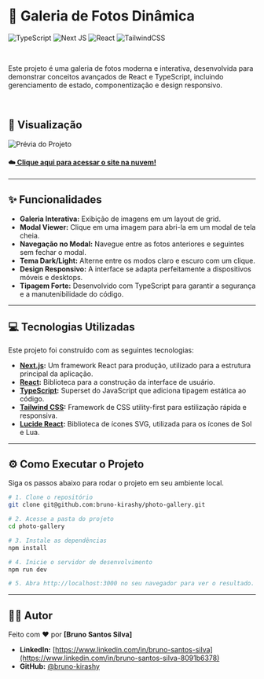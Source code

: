 # 🚀 Galeria de Fotos Dinâmica

![TypeScript](https://img.shields.io/badge/typescript-%23007ACC.svg?style=for-the-badge&logo=typescript&logoColor=white)
![Next JS](https://img.shields.io/badge/Next-black?style=for-the-badge&logo=next.js&logoColor=white)
![React](https://img.shields.io/badge/react-%2320232A.svg?style=for-the-badge&logo=react&logoColor=%2361DAFB)
![TailwindCSS](https://img.shields.io/badge/tailwindcss-%2338B2AC.svg?style=for-the-badge&logo=tailwind-css&logoColor=white)

<br>

Este projeto é uma galeria de fotos moderna e interativa, desenvolvida para demonstrar conceitos avançados de React e TypeScript, incluindo gerenciamento de estado, componentização e design responsivo.

<br>

## 📸 Visualização

![Prévia do Projeto](./public/Gif/2025-09-13%2010-49-56.gif)
#### ☁️[ Clique aqui para acessar o site na nuvem!](https://photo-gallery-kappa-two.vercel.app)
---

## ✨ Funcionalidades

* **Galeria Interativa:** Exibição de imagens em um layout de grid.
* **Modal Viewer:** Clique em uma imagem para abri-la em um modal de tela cheia.
* **Navegação no Modal:** Navegue entre as fotos anteriores e seguintes sem fechar o modal.
* **Tema Dark/Light:** Alterne entre os modos claro e escuro com um clique.
* **Design Responsivo:** A interface se adapta perfeitamente a dispositivos móveis e desktops.
* **Tipagem Forte:** Desenvolvido com TypeScript para garantir a segurança e a manutenibilidade do código.

---

## 💻 Tecnologias Utilizadas

Este projeto foi construído com as seguintes tecnologias:

* **[Next.js](https://nextjs.org/):** Um framework React para produção, utilizado para a estrutura principal da aplicação.
* **[React](https://reactjs.org/):** Biblioteca para a construção da interface de usuário.
* **[TypeScript](https://www.typescriptlang.org/):** Superset do JavaScript que adiciona tipagem estática ao código.
* **[Tailwind CSS](https://tailwindcss.com/):** Framework de CSS utility-first para estilização rápida e responsiva.
* **[Lucide React](https://lucide.dev/):** Biblioteca de ícones SVG, utilizada para os ícones de Sol e Lua.

---

## ⚙️ Como Executar o Projeto

Siga os passos abaixo para rodar o projeto em seu ambiente local.

```bash
# 1. Clone o repositório
git clone git@github.com:bruno-kirashy/photo-gallery.git

# 2. Acesse a pasta do projeto
cd photo-gallery

# 3. Instale as dependências
npm install

# 4. Inicie o servidor de desenvolvimento
npm run dev

# 5. Abra http://localhost:3000 no seu navegador para ver o resultado.
```

---

## 👨‍💻 Autor

Feito com ❤️ por **[Bruno Santos Silva]**

- **LinkedIn:** [https://www.linkedin.com/in/bruno-santos-silva](https://www.linkedin.com/in/bruno-santos-silva-8091b6378)
- **GitHub:** [@bruno-kirashy](https://github.com/bruno-kirashy)
